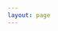 ```yaml
---
layout: page
---
```


<GitOKPage lang="zh" />

<script setup>
import GitOKPage from '../components/GitOK/GitOKPage.vue'
</script>
